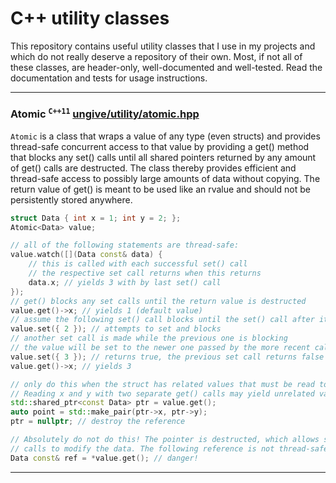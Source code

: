 # C++ utility classes

This repository contains useful utility classes that I use in my projects
and which do not really deserve a repository of their own.
Most, if not all of these classes, are header-only,
well-documented and well-tested.
Read the documentation and tests for usage instructions.

---

### Atomic <sup>`C++11`</sup> [ungive/utility/atomic.hpp](./include/ungive/utility/atomic.hpp)

`Atomic` is a class that wraps a value of any type (even structs)
and provides thread-safe concurrent access to that value
by providing a get() method that blocks any set() calls
until all shared pointers returned by any amount of get() calls are destructed.
The class thereby provides efficient and thread-safe access
to possibly large amounts of data without copying.
The return value of get() is meant to be used like an rvalue
and should not be persistently stored anywhere.

```cpp
struct Data { int x = 1; int y = 2; };
Atomic<Data> value;

// all of the following statements are thread-safe:
value.watch([](Data const& data) {
    // this is called with each successful set() call
    // the respective set call returns when this returns
    data.x; // yields 3 with by last set() call
});
// get() blocks any set calls until the return value is destructed
value.get()->x; // yields 1 (default value)
// assume the following set() call blocks until the set() call after it:
value.set({ 2 }); // attempts to set and blocks
// another set call is made while the previous one is blocking
// the value will be set to the newer one passed by the more recent call
value.set({ 3 }); // returns true, the previous set call returns false
value.get()->x; // yields 3

// only do this when the struct has related values that must be read together
// Reading x and y with two separate get() calls may yield unrelated values!
std::shared_ptr<const Data> ptr = value.get();
auto point = std::make_pair(ptr->x, ptr->y);
ptr = nullptr; // destroy the reference

// Absolutely do not do this! The pointer is destructed, which allows set()
// calls to modify the data. The following reference is not thread-safe.
Data const& ref = *value.get(); // danger!
```

---

